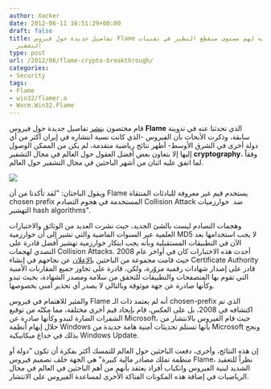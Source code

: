 ```yaml
---
author: Xacker
date: 2012-06-11 16:51:29+00:00
draft: false
title: تفاصيل جديدة حول فيروس Flame تؤكد بأن مطوريه لهم مستوى منقطع النظير في تقنيات
  التشفير
type: post
url: /2012/06/flame-crypto-breakthrough/
categories:
- Security
tags:
- Flame
- win32/flamer.a
- Worm.Win32.Flame
---
```


قام مختصون [بنشر](http://arstechnica.com/security/2012/06/flame-crypto-breakthrough/) تفاصيل جديدة حول فيروس **Flame** الذي تحدثنا عنه في تدوينة سابقة، وذكرت الأبحاث بأن الفيروس -الذي كانت نسبة انتشاره في إيران أكثر من أي دولة أخرى في الشرق الأوسط- أظهر نتائج رياضية متقدمة، لم يكن من الممكن الوصول إليها إلا بتعاون بعض أفضل العقول حول العالم في مجال التشفير **cryptography**، وفقاً لما اتفق عليه اثنان من أشهر الباحثين في مجال التشفير حول العالم.




[![](https://www.it-scoop.com/wp-content/uploads/2012/06/collision_attack_overview.png)
](https://www.it-scoop.com/wp-content/uploads/2012/06/collision_attack_overview.png)




ويقول الباحثان: "لقد تأكدنا من أن Flame يستخدم قيم غير معروفة للبادئات المنتقاة chosen prefix المستخدمة في هجوم التصادم Collision Attack ضد  خوارزميات التهشير hash algorithms".




وهجمات التصادم ليست بالشئ الجديد، حيث نشرت العديد من الوثائق والاختبارات العلمية عبر السنوات الماضية والتي تشير إلى أن خوارزمية MD5 لا يجب استخدامها بعد الآن في التطبيقات المستقبلية وبأنه يجب ابتكار خوارزمية تهشير أفضل قادرة على التصدي لهجمات Collision Attacks. أحدث هذه الاختبارات كان في أواخر عام 2008 حيث قامت مجموعة من الباحثين [بالإعلان](http://events.ccc.de/congress/2008/Fahrplan/events/3023.en.html) عن نجاحهم في إنشاء Certificate Authority قادر على إصدار شهادات رقمية مزوّرة، ولكن، قادرة على تجاوز جميع المقارنات الأمنية التي تقوم بها المتصفحات والتطبيقات للتحقق من سلامة ومصدر الشهادة، بحيث تبدو وكأنها صادرة عن جهة موثوقة وبالتالي لا يصدر أي تحذير أمني بخصوصها.




والمثير للاهتمام في فيروس Flame أنه لم يعتمد ذات الـ chosen-prefix الذي تم اكتشافه في 2008، بل على العكس، قام بإيجاد قيم أخرى مختلفة، مما مكنّه من توقيع الشفرات الضارة لتبدو وكأنها صادرة عن Microsoft، حيث قام الفيروس بالانتشار من خلال إيهام أنظمة Windows بأنها تستلم تحديثات أمنية هامة جديدة من Microsoft ونجح بذلك في خداع ميكانيكية Windows Update.




إن هذه النتائج، وأخرى، دفعت الباحثين حول العالم للتمسك أكثر بفكرة أن تكون "دولة أو منظمة تملك مصادر مالية كبيرة" هي الجهة خلف تصميم فيروس Flame، نظراً للتعقيد الشديد لبنية الفيروس وانكباب أفراد يعتقد بأنهم من أهم الباحثين في العالم في مجال الرياضيات في إضافة هذه المكونات الفتاكة الأخرى لمساعدة الفيروس على الانتشار.
